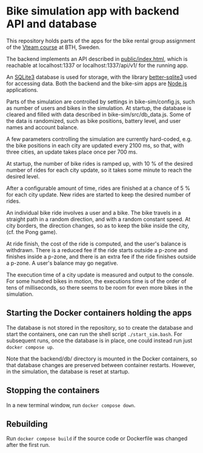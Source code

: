 # Bike simulation app with backend API and database
This repository holds parts of the apps for the bike rental group assignment of the [Vteam course](https://dbwebb.se/kurser/vteam-v1) at BTH, Sweden.

The backend implements an API described in [public/index.html](backend/public/index.html), which is reachable at localhost:1337 or localhost:1337/api/v1/ for the running app.

An [SQLite3](https://www.sqlite.org/index.html) database is used for storage, with the library [better-sqlite3](https://github.com/WiseLibs/better-sqlite3) used for accessing data. Both the backend and the bike-sim apps are [Node.js](https://nodejs.org/en) applications.

Parts of the simulation are controlled by settings in bike-sim/config.js, such as number of users and bikes in the simulation. At startup, the database is cleared and filled with data described in bike-sim/src/db_data.js. Some of the data is randomized, such as bike positions, battery level, and user names and account balance.

A few parameters controlling the simulation are currently hard-coded, e.g. the bike positions in each city are updated every 2100 ms, so that, with three cities, an update takes place once per 700 ms.

At startup, the number of bike rides is ramped up, with 10 % of the desired number of rides for each city update, so it takes some minute to reach the desired level.

After a configurable amount of time, rides are finished at a chance of 5 % for each city update. New rides are started to keep the desired number of rides.

An individual bike ride involves a user and a bike. The bike travels in a straight path in a random direction, and with a random constant speed. At city borders, the direction changes, so as to keep the bike inside the city, (cf. the Pong game).

At ride finish, the cost of the ride is computed, and the user's balance is withdrawn. There is a reduced fee if the ride starts outside a p-zone and finishes inside a p-zone, and there is an extra fee if the ride finishes outside a p-zone. A user's balance may go negative.

The execution time of a city update is measured and output to the console. For some hundred bikes in motion, the executions time is of the order of tens of milliseconds, so there seems to be room for even more bikes in the simulation.

## Starting the Docker containers holding the apps
The database is not stored in the repository, so to create the database and start the containers, one can run the shell script `./start_sim.bash`. For subsequent runs, once the database is in place, one could instead run just `docker compose up`.

Note that the backend/db/ directory is mounted in the Docker containers, so that database changes are preserved between container restarts. However, in the simulation, the database is reset at startup.

## Stopping the containers
In a new terminal window, run `docker compose down`.

## Rebuilding
Run `docker compose build` if the source code or Dockerfile was changed after the first run.

